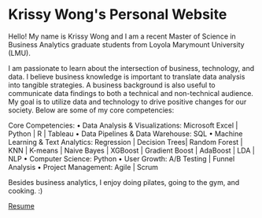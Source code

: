 # Krissy Wong's Personal Website

Hello! My name is Krissy Wong and I am a recent Master of Science in Business Analytics graduate students from Loyola Marymount University (LMU).

I am passionate to learn about the intersection of business, technology, and data. I believe business knowledge is important to translate data analysis into tangible strategies. A business background is also useful to communicate data findings to both a technical and non-technical audience. My goal is to utilize data and technology to drive positive changes for our society. Below are some of my core competencies: 

Core Competencies: 
• Data Analysis & Visualizations: Microsoft Excel | Python | R | Tableau 
• Data Pipelines & Data Warehouse: SQL 
• Machine Learning & Text Analytics: Regression | Decision Trees| Random Forest | KNN | K-means | Naive Bayes | XGBoost | Gradient Boost | AdaBoost | LDA | NLP
• Computer Science: Python
• User Growth: A/B Testing | Funnel Analysis 
• Project Management: Agile | Scrum

Besides business analytics, I enjoy doing pilates, going to the gym, and cooking. :) 


[Resume](https://github.com/krissyw/Krissy-Wong-s-Personal-Website/blob/main/Krissy_Wong_resume.pdf)
